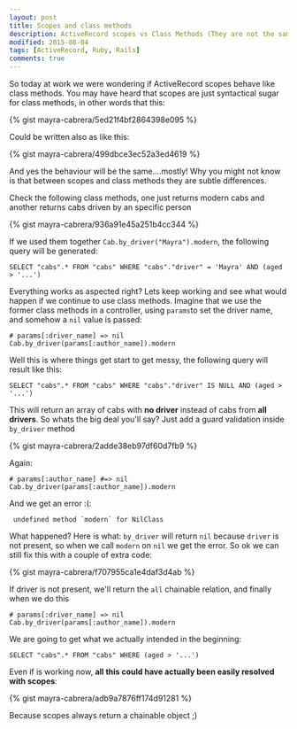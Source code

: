 ```yaml
---
layout: post
title: Scopes and class methods
description: ActiveRecord scopes vs Class Methods (They are not the same!)
modified: 2015-08-04
tags: [ActiveRecord, Ruby, Rails]
comments: true
---
```


So today at work we were wondering if ActiveRecord scopes behave like class methods. You may have heard that scopes are just syntactical sugar for class methods, in other words that this:

{% gist mayra-cabrera/5ed21f4bf2864398e095 %}

Could be written also as like this:

{% gist mayra-cabrera/499dbce3ec52a3ed4619 %}

And yes the behaviour will be the same....mostly! Why you might not know is that between scopes and class methods they are subtle differences.

Check the following class methods, one just returns modern cabs and another returns cabs driven by an specific person

{% gist mayra-cabrera/936a91e45a251b4cc344 %}

If we used them together `Cab.by_driver("Mayra").modern`, the following query will be generated:


    SELECT "cabs".* FROM "cabs" WHERE "cabs"."driver" = 'Mayra' AND (aged > '...')

Everything works as aspected right? Lets keep working and see what would happen if we continue to use class methods. Imagine that we use the former class methods in a controller, using `params`to set the driver name, and somehow a `nil` value is passed: 
 

    # params[:driver_name] => nil
    Cab.by_driver(params[:author_name]).modern


Well this is where things get start to get messy, the following query will result like this:

    SELECT "cabs".* FROM "cabs" WHERE "cabs"."driver" IS NULL AND (aged > '...')


This will return an array of cabs with **no driver** instead of cabs from **all drivers**. So whats the big deal you'll say? Just add a guard validation inside `by_driver` method


{% gist mayra-cabrera/2adde38eb97df60d7fb9 %}

Again: 

    # params[:author_name] #=> nil
    Cab.by_driver(params[:author_name]).modern


And we get an error :(: 

     undefined method `modern` for NilClass

What happened? Here is what: `by_driver` will return `nil` because `driver` is not present, so when we call `modern` on `nil` we get the error. So ok we can still fix this with a couple of extra code:

{% gist mayra-cabrera/f707955ca1e4daf3d4ab %}


If driver is not present, we'll return the `all` chainable relation, and finally when we do this



    # params[:driver_name] => nil
    Cab.by_driver(params[:author_name]).modern


We are going to get what we actually intended in the beginning:

    SELECT "cabs".* FROM "cabs" WHERE (aged > '...')

Even if is working now, **all this could have actually been easily resolved with scopes**: 


{% gist mayra-cabrera/adb9a7876ff174d91281 %}

Because scopes always return a chainable object ;) 
